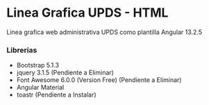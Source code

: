 # Linea Grafica UPDS - HTML
Linea grafica web administrativa UPDS como plantilla Angular 13.2.5

### Librerias
- Bootstrap 5.1.3
- jquery 3.1.5 (Pendiente a Eliminar)
- Font Awesome 6.0.0 (Version Free) (Pendiente a Eliminar)
- Angular Material
- toastr (Pendiente a Instalar)


<!-- ### Captura
![Esta es una imagen](/../main/images/Captura.PNG) -->